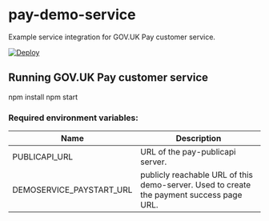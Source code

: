 # pay-demo-service
Example service integration for GOV.UK Pay customer service.

[![Deploy](https://www.herokucdn.com/deploy/button.png)](https://heroku.com/deploy?template=https://github.com/alphagov/pay-demo-service/tree/PP-376)

## Running GOV.UK Pay customer service

npm install
npm start

### Required environment variables:

| Name | Description |
| ---- | ----------- |
| PUBLICAPI_URL | URL of the pay-publicapi server. |
| DEMOSERVICE_PAYSTART_URL | publicly reachable URL of this demo-server. Used to create the payment success page URL. |

